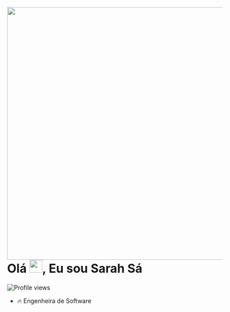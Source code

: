 <img align="right" height="590em" src="https://user-images.githubusercontent.com/98770963/203174635-823d0b40-3bf4-41f9-b146-185017c398ec.png"/>
<h1 align="left">Olá <img src="https://raw.githubusercontent.com/kaueMarques/kaueMarques/master/hi.gif" height="30px">, Eu sou Sarah Sá</h1>

<p align="left"> <img src="https://komarev.com/ghpvc/?username=sarahalvessa&color=yellow" alt="Profile views" /></p>

- 🔥 Engenheira de Software

